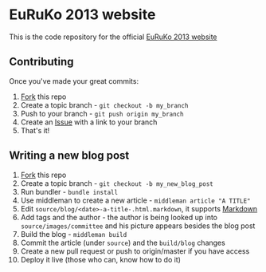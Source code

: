 EuRuKo 2013 website
====

This is the code repository for the official [EuRuKo 2013 website](http://euruko2013.org)

Contributing
------------

Once you've made your great commits:

1. [Fork][fk] this repo
2. Create a topic branch - `git checkout -b my_branch`
3. Push to your branch - `git push origin my_branch`
4. Create an [Issue][is] with a link to your branch
5. That's it!

[fk]: http://help.github.com/forking/
[is]: http://github.com/euruko2013/site/issues

Writing a new blog post
--------------------------

01. [Fork][fk] this repo
02. Create a topic branch - `git checkout -b my_new_blog_post`
03. Run bundler - `bundle install`
04. Use middleman to create a new article - `middleman article "A TITLE"`
05. Edit `source/blog/<date>-a-title-.html.markdown`, it supports [Markdown](http://daringfireball.net/projects/markdown/)
06. Add tags and the author - the author is being looked up into `source/images/committee` and his picture appears besides the blog post
07. Build the blog - `middleman build`
08. Commit the article (under `source`) and the `build/blog` changes
09. Create a new pull request or push to origin/master if you have access
10. Deploy it live (those who can, know how to do it)
